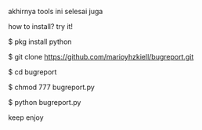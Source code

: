 akhirnya tools ini selesai juga

how to install?
try it!

$ pkg install python

$ git clone https://github.com/marioyhzkiell/bugreport.git

$ cd bugreport

$ chmod 777 bugreport.py

$ python bugreport.py


keep enjoy
